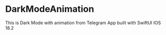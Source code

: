 # DarkModeAnimation
This is Dark Mode with animation from Telegram App built with SwiftUI IOS 18.2 
